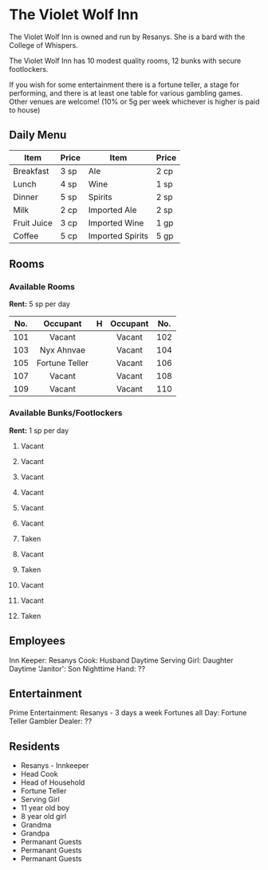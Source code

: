# The Violet Wolf Inn

The Violet Wolf Inn is owned and run by Resanys. She is a bard with the College of Whispers.

The Violet Wolf Inn has 10 modest quality rooms, 12 bunks with secure footlockers.

If you wish for some entertainment there is a fortune teller, a stage for performing, and there is at least one table for various gambling games. Other venues are welcome! (10% or 5g per week whichever is higher is paid to house)

## Daily Menu
Item	 | Price	 | Item	 | Price
---|---|---|---
Breakfast | 3 sp |Ale | 2 cp
Lunch |	4 sp |	Wine |	1 sp
Dinner	| 5 sp |	Spirits |	2 sp
Milk |	2 cp |	Imported Ale |	2 sp
Fruit Juice |	3 cp |	Imported Wine |	1 gp
Coffee |	5 cp |	Imported Spirits |	5 gp

## Rooms

### Available Rooms
**Rent:** 5 sp per day

No. | Occupant | H | Occupant | No.
:---:|:---:|:---:|:---:|:---:
101 | Vacant | | Vacant | 102
103 | Nyx Ahnvae | | Vacant | 104
105 | Fortune Teller | | Vacant | 106
107 | Vacant | | Vacant | 108
109 | Vacant | | Vacant | 110

### Available Bunks/Footlockers
**Rent:** 1 sp per day

1. Vacant
2. Vacant
3. Vacant

1. Vacant
2. Vacant
3. Vacant

1. Taken
2. Vacant
3. Taken

1. Vacant
2. Vacant
3. Taken

## Employees
Inn Keeper: Resanys
Cook: Husband
Daytime Serving Girl: Daughter
Daytime 'Janitor': Son
Nighttime Hand: ??

## Entertainment
Prime Entertainment: Resanys - 3 days a week
Fortunes all Day: Fortune Teller
Gambler Dealer: ??

## Residents

* Resanys - Innkeeper
* Head Cook 
* Head of Household
* Fortune Teller
* Serving Girl
* 11 year old boy
* 8 year old girl
* Grandma 
* Grandpa
* Permanant Guests
* Permanant Guests
* Permanant Guests